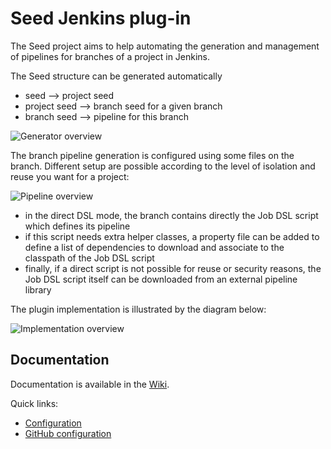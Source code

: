 Seed Jenkins plug-in
====================

The Seed project aims to help automating the generation and management of pipelines
for branches of a project in Jenkins.

The Seed structure can be generated automatically

* seed --> project seed
* project seed --> branch seed for a given branch
* branch seed --> pipeline for this branch

![Generator overview](https://raw.githubusercontent.com/wiki/nemerosa/seed-plugin/Overview_Generator.png)

The branch pipeline generation is configured using some files on the branch. Different setup are possible according to the level of isolation and reuse you want for a project:

![Pipeline overview](https://raw.githubusercontent.com/wiki/nemerosa/seed-plugin/Overview_Pipeline.png)

* in the direct DSL mode, the branch contains directly the Job DSL script which defines its pipeline
* if this script needs extra helper classes, a property file can be added to define a list of dependencies to download and associate to the classpath of the Job DSL script
* finally, if a direct script is not possible for reuse or security reasons, the Job DSL script itself can be downloaded from an external pipeline library

The plugin implementation is illustrated by the diagram below:

![Implementation overview](https://raw.githubusercontent.com/wiki/nemerosa/seed-plugin/Implementation_Overview.png)

## Documentation

Documentation is available in the [Wiki](https://github.com/nemerosa/seed-plugin/wiki).

Quick links:

* [Configuration](https://github.com/nemerosa/seed-plugin/wiki/Configuration)
* [GitHub configuration](https://github.com/nemerosa/seed-plugin/wiki/GitHub)

